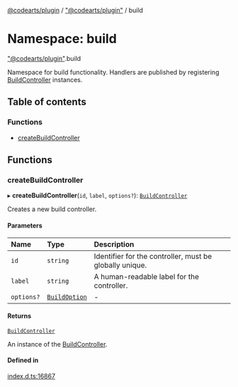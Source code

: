 [@codearts/plugin](../README.md) / ["@codearts/plugin"](_codearts_plugin_.md) / build

# Namespace: build

["@codearts/plugin"](_codearts_plugin_.md).build

Namespace for build functionality. Handlers are published by registering
[BuildController](../interfaces/codearts_plugin_.BuildController.md) instances.

## Table of contents

### Functions

- [createBuildController](codearts_plugin_.build.md#createbuildcontroller)

## Functions

### createBuildController

▸ **createBuildController**(`id`, `label`, `options?`): [`BuildController`](../interfaces/codearts_plugin_.BuildController.md)

Creates a new build controller.

#### Parameters

| Name | Type | Description |
| :------ | :------ | :------ |
| `id` | `string` | Identifier for the controller, must be globally unique. |
| `label` | `string` | A human-readable label for the controller. |
| `options?` | [`BuildOption`](../interfaces/codearts_plugin_.BuildOption.md) | - |

#### Returns

[`BuildController`](../interfaces/codearts_plugin_.BuildController.md)

An instance of the [BuildController](../interfaces/codearts_plugin_.BuildController.md).

#### Defined in

[index.d.ts:16867](https://github.com/xyz-fish/cloudide-plugin-api/blob/9927cd6/index.d.ts#L16867)
